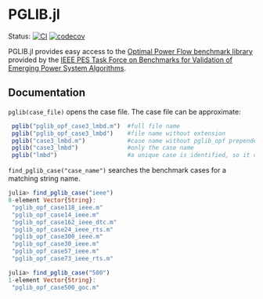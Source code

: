 # PGLIB.jl

Status:
[![CI](https://github.com/noahrhodes/PGLib.jl/workflows/CI/badge.svg)](https://github.com/noahrhodes/PGLib.jl/actions?query=workflow%3ACI)
[![codecov](https://codecov.io/gh/noahrhodes/PGLib.jl/branch/master/graph/badge.svg)](https://codecov.io/gh/noahrhodes/PGLib.jl)
</p>

PGLIB.jl provides easy access to the [Optimal Power Flow benchmark library](https://github.com/power-grid-lib/pglib-opf) provided by the [IEEE PES Task Force on Benchmarks for Validation of Emerging Power System Algorithms](https://power-grid-lib.github.io/).

## Documentation

`pglib(case_file)` opens the case file.  The case file can be approximate:

```julia
 pglib("pglib_opf_case3_lmbd.m")  #full file name
 pglib("pglib_opf_case3_lmbd")    #file name without extension
 pglib("case3_lmbd.m")            #case name without pglib_opf prepended
 pglib("case3_lmbd")              #only the case name
 pglib("lmbd")                    #a unique case is identified, so it can be opened
```

`find_pglib_case("case_name")` searches the benchmark cases for a matching string name.

```julia
julia> find_pglib_case("ieee")
8-element Vector{String}:
 "pglib_opf_case118_ieee.m"
 "pglib_opf_case14_ieee.m"
 "pglib_opf_case162_ieee_dtc.m"
 "pglib_opf_case24_ieee_rts.m"
 "pglib_opf_case300_ieee.m"
 "pglib_opf_case30_ieee.m"
 "pglib_opf_case57_ieee.m"
 "pglib_opf_case73_ieee_rts.m"

julia> find_pglib_case("500")
1-element Vector{String}:
 "pglib_opf_case500_goc.m"
 ```

